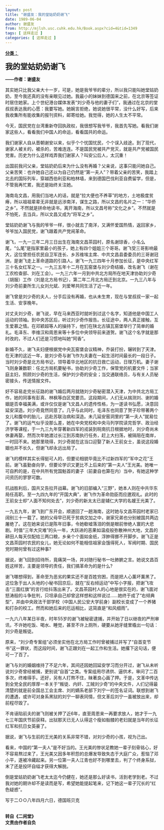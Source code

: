 ```yaml
---
layout: post
title: "谢盛友：我的堂姑奶奶谢飞"
date: 1989-06-04
author: 谢盛友
from: http://mjlsh.usc.cuhk.edu.hk/Book.aspx?cid=4&tid=1349
tags: [ 这样走过 ]
categories: [ 这样走过 ]
---
```


<div style="margin: 15px 10px 10px 0px;">
 <div>
  <span id="ctl00_ContentPlaceHolder1_chapter1_SubjectLabel" style="font-weight:bold;text-decoration:underline;">
   分类：
  </span>
 </div>
 <p>
  <strong>
   <font size="5">
    我的堂姑奶奶谢飞
   </font>
  </strong>
 </p>
 <p>
  <strong>
   ——作者：谢盛友
  </strong>
 </p>
 <p>
  其实她只比我父亲大十一岁，可是，她是我爷爷的辈分，所以我只能叫她堂姑奶奶，至今我还真的没有亲眼见过她。我最小的妹妹到德国来之前，在北京等签证时居住她家。上个世纪港台媒体发表“刘少奇与他的妻子们”，我通过在北京的堂叔叔表达我的心愿：我要写她。她婉言拒绝，她说她很平常，没什么好写，后来我收集所有能收集的报刊资料，邮寄给她。我觉得，她的人生太不平常。
 </p>
 <p>
  今天，国民党在台湾重新夺回执政权，我很想写我爷爷，我首先写她。看我们谢家这些人，看看我们中国人的命运，看看国共的命运。
 </p>
 <p>
  我们谢家人自从晋朝谢安以来，似乎个个忧国忧民，个个误入歧途。到了现代，谢家人被关的，被杀的，苦难连连。不是国民党被共产党灭，就是共产党被国民党害。历史为什么这样戏弄我们谢家人？叫安公后人，太沉重！
 </p>
 <p>
  出国前我问父亲，堂姑奶奶后来为什么没有再婚？父亲说，这事只能问她自己。父亲苦笑：也许她自己还以为自己仍然是“第一夫人”？带着父亲的苦笑，我踏上北去的国际列车，穿越西伯利亚和柏林墙，来到德国巴伐利亚自费留学，但是，不管我再忙累，我还是始终关注她。
 </p>
 <p>
  海南岛文昌，用我们当地人的话，就是“拉大便也不养草”的地方，土地极度贫瘠，所以祖祖辈辈无非就是远涉南洋，谋生之路，所以文昌的名片之一：“华侨之乡”。不然就是拼命地读书，离开海南，所以文昌号称“文化之乡”。不然就是不怕死，去当兵，所以文昌又成为“将军之乡”。
 </p>
 <p>
  堂姑奶奶谢飞与我的爷爷一样，很小就去了南洋，又满怀爱国热情，返回家乡，爷爷加入国民党，谢飞跟着共产党闹革命。
 </p>
 <p>
  谢飞，一九一三年二月三日出生在海南文昌茶园村，原名谢琼香，小名么尾，“么尾”是指家里最小的孩子，她上有四个姐姐三个哥哥。谢飞受三哥影响最大，这位曾担任农民自卫军连长、乡苏维埃主席、中共文昌县委委员的三哥谢冠洲，是谢飞走上革命道路的引路人。谢飞一九三四年十月参加长征，是中央红军三十名女红军之一。一九三五年十二月在瓦窑堡与刘少奇结婚，改名谢飞（谢在工农检查部、刘在工会）。一九三六年一月到中共北方局所在地天津协助刘少奇（胡服）工作（刘是北方局书记），第二年二月北方局迁到北京。一九三八年与刘少奇前妻所生儿女刘允斌、刘爱琴共同生活了近一年。
 </p>
 <p>
  谢飞曾是刘少奇的夫人，分手后没有再婚，也从未生育，现在与堂叔叔一家一起生活、安享晚年。
 </p>
 <p>
  对丈夫刘少奇，谢飞说，早在马来西亚时就听到过这个名字，知道他是中国工人运动的领袖。到中央苏区后，听过刘少奇作报告。长征途中，两人真正接触，互生爱慕之情。在邓颖超等人的操持下，他们在陕北古镇瓦窑堡举行了简单的婚礼。毛泽东、李维汉和周恩来等十多位中央领导前来道贺。谢飞这个名字就是那时改的，不过人们还是习惯地叫她“阿香”。
 </p>
 <p>
  新婚不久，谢飞夫妇便根据党中央瓦窑堡会议精神，乔装打扮，辗转到了天津。在天津的这近一年，是刘少奇与谢飞作为夫妻在一起生活时间最长的一段日子。当时刘少奇是北方局书记，领导着华北地区的抗日救亡运动，日理万机。妻子谢飞则身兼数职：任北方局机要秘书，协助刘少奇工作，保管党的机要文件；当家庭主妇，照顾刘少奇的生活，保护刘少奇的安全；当交通联络员，与有关人员秘密接头，传送情报文件。
 </p>
 <p>
  好不容易走完长征路的谢飞婚后两月就随刘少奇秘密潜入天津，为中共北方局工作，她的同事有彭真、林枫等白区党要员。这段期间，人们无从揣测刘、谢的婚姻是否幸福美满，或许仅仅是谢飞文昌人的遗传性格，为一遂读书弘愿，决意回延安深造。刘少奇竟然同意了。几乎与此同时，毛泽东也同意了贺子珍带著两个女儿和腹中的胎儿，远赴苏联治病和深造。未几延安窑洞里的“第一夫人”就易位了。谢飞的运气似乎没那么差，她在中央党校和中央马列学院读完哲学、政治经济学等课程，于一九三九年穿著新四军的戎装到皖南抗日根据地时，刘少奇尚未休妻再娶，然而次年她渡过长江到苏南执行任务，赶上大扫荡，被隔阻在南岸，一时回不来。她那里晓得，刘少奇就在这当口迎娶了新人王前女士，虽说这段婚姻也并不长久，但谢飞却永远出局了。
 </p>
 <p>
  谢飞的模样其实长得挺可人的，但要论相貌毕竟比不过新四军的“军中之花”王前。谢飞虽勤奋向学，但要论学识又更比不上后来的“第一夫人”王光美。她唯一可自矜的是，在中共所有党国魁首的妻子（前妻自也算在内）当中，有她这种学问资历的寥寥可数。
 </p>
 <p>
  抗战胜利后，国共又告拉开战幕。谢飞的旧部编入“三野”，她本人则在中共华东局任高职。至一九四九年的“开国大典”，谢飞作为革命勋臣而应邀观礼。此时的王前女士却“人面不知何处去”，刘少奇的新太太已是辅仁大学的名嫒王光美了。
 </p>
 <p>
  一九五九年，谢飞到广东开会，顺道回了一趟海南，这时她与文昌茶园村老家已阔别三十一载了。她的父母早已死于贫病交加之中，谢家兄弟也分别被国共两边屠绝了。这在她来说已是陈年旧事，令她欷嘘落泪的倒是眼前惨绝人寰的大悲剧。时值“三年大灾难”的头一年，大跃进的恶果如温疫般弥散神州大地，文昌的耕田人每天仅配给三两口粮，乡亲个个面如金纸，浮肿得挪不开脚步。谢飞正是文昌茶园村农民的女儿，她无论如何不能相信祖家会饿得死人，军阀时期、国民党时期何曾有过这种事?
 </p>
 <p>
  据说，谢飞回到招待所，竟痛哭一场，并对随行秘书一吐肺腑之言。她说文昌百姓这样苦，主要是领导的责任，我们搞革命为的是什么?
 </p>
 <p>
  谢飞哪想得到，革命至为恶劣的果实还不是百姓穷困，而是把人心薰坏薰黑了。这位急于出人头地的小秘书回京后，就在“反右倾运动”中写小字报，把谢飞攻击“三面红旗”的言行给抖落出来了。文昌茶园村人的心地是很实在的，谢飞面对怒涛般的斗争批判，只坦承自己却曾这样想和这样说过……她终于成了“右倾典型”，并由中央政法干部学校（中国人民公安大学前身）副校长变成了一个养猪和打杂的校工。然而和她后来的厄运相比，这简直是“和风细雨”。
 </p>
 <p>
  一九六八年某日半夜，时年55岁的谢飞被秘密逮捕，并开始了日以继夜的严刑审讯，不许她吃饭、喝水、睡觉，甚至不许上厕所，硬要从她牙缝里橇出一句话：刘少奇是叛徒。
 </p>
 <p>
  原来，“刘少奇专案组”必须坐实他在北方局工作时曾被捕过并写了“自首变节书”这一罪状，而这段时间，谢飞正跟刘在一起工作和生活。她撂下这句话，便可一了百了。
 </p>
 <p>
  谢飞与刘的婚姻维持了不足六年，其间还因她回延安学习而分开过，谢飞从未听说刘少奇曾经被捕，更别说“自首”之类。专案组用尽诱供、逼供术，审问了二百多次，终难得手。还好，另有人打熬不住，昧著良心画了押。于是，文革中传达到全党全民的厚厚一本关于“叛徒、内奸、工贼刘少奇”的中央文件，人们记得最清楚的就是前全国总工会主席、刘的嫡系老部下刘宁一的签名证词。联想到谢飞的遭遇，或许可对身系黑狱的刘宁一聊表同情，但文革后刘宁一虽被放出来，却前程尽毁了。
 </p>
 <p>
  不肯诬陷前夫的谢飞则被关押了近6年，直至周恩来一再要求放人，她才于一九七三年国庆节前获释。出狱那天已无人认得这个瘦如骷髅的老妇就是当年的长征红军和抗日女英豪了。
 </p>
 <p>
  据说，谢飞与生前的王光美的关系非常不错，对刘少奇的小孩，视为己出。
 </p>
 <p>
  看来，中国的“第一夫人”是不好当的。王光美的惨状足教她一辈子刻骨铭心，好不容易熬过来了，王光美又因多年积怨的总爆发导致失态于大庭广众，惹恼了邓小平，遂被冷藏起来。另一位第一夫人江青也好不到哪里去，判了个终身系狱，末了还是投环自缢才获得大解脱。
 </p>
 <p>
  倒是堂姑奶奶谢飞老太太迄今仍健在，她还是那么好读书，活到老学到老。不过我对她的期许却不是读而是写，希望她能提起笔来，记下她这一辈子冗长的“红色疑惑”。
 </p>
 <p>
  写于二ＯＯ八年四月六日，德国班贝克
 </p>
 <p>
  <br/>
  <strong>
   转自《二闲堂》
   <br/>
   文责由作者自负
  </strong>
 </p>
</div>

